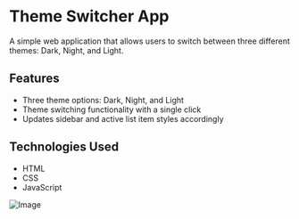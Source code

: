 # Theme Switcher App

A simple web application that allows users to switch between three different themes: Dark, Night, and Light.

## Features

- Three theme options: Dark, Night, and Light
- Theme switching functionality with a single click
- Updates sidebar and active list item styles accordingly

## Technologies Used

- HTML
- CSS
- JavaScript

![Image](https://github.com/user-attachments/assets/376a2f8c-b67b-461c-a41b-ba8af118afe3)
